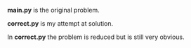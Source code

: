 **main.py** is the original problem.

**correct.py** is my attempt at solution.

In **correct.py** the problem is reduced but is still very obvious.
